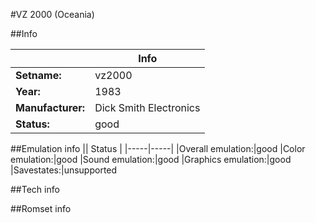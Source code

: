 #VZ 2000 (Oceania)

##Info

||Info|
|-----|-----|
|**Setname:**|vz2000
|**Year:**|1983
|**Manufacturer:**|Dick Smith Electronics
|**Status:**|good

##Emulation info
|| Status |
|-----|-----|
|Overall emulation:|good
|Color emulation:|good
|Sound emulation:|good
|Graphics emulation:|good
|Savestates:|unsupported

##Tech info

##Romset info

<!--- START OF EDITED COMMENT DO NOT TOUCH TEXT ABOVE-->
